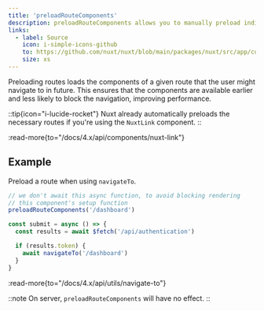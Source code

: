 ```yaml
---
title: 'preloadRouteComponents'
description: preloadRouteComponents allows you to manually preload individual pages in your Nuxt app.
links:
  - label: Source
    icon: i-simple-icons-github
    to: https://github.com/nuxt/nuxt/blob/main/packages/nuxt/src/app/composables/preload.ts
    size: xs
---
```


Preloading routes loads the components of a given route that the user might navigate to in future. This ensures that the components are available earlier and less likely to block the navigation, improving performance.

::tip{icon="i-lucide-rocket"}
Nuxt already automatically preloads the necessary routes if you're using the `NuxtLink` component.
::

:read-more{to="/docs/4.x/api/components/nuxt-link"}

## Example

Preload a route when using `navigateTo`.

```ts
// we don't await this async function, to avoid blocking rendering
// this component's setup function
preloadRouteComponents('/dashboard')

const submit = async () => {
  const results = await $fetch('/api/authentication')

  if (results.token) {
    await navigateTo('/dashboard')
  }
}
```

:read-more{to="/docs/4.x/api/utils/navigate-to"}

::note
On server, `preloadRouteComponents` will have no effect.
::
